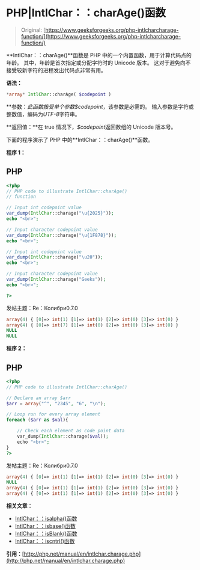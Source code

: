 # PHP|IntlChar：：charAge()函数

> Original: [https://www.geeksforgeeks.org/php-intlcharcharage-function/](https://www.geeksforgeeks.org/php-intlcharcharage-function/)

**IntlChar：：charAge()**函数是 PHP 中的一个内置函数，用于计算代码点的年龄。 其中，年龄是首次指定或分配字符时的 Unicode 版本。 这对于避免向不接受较新字符的进程发出代码点非常有用。

**语法：**

```php
*array* IntlChar::charAge( $codepoint )
```

**参数：**此函数接受单个参数*$codepoint*，该参数是必需的。 输入参数是字符或整数值，编码为*UTF-8*字符串。

**返回值：**在 true 情况下，*$codepoint*返回数组的 Unicode 版本号。

下面的程序演示了 PHP 中的**IntlChar：：charAge()**函数。

**程序 1：**

## PHP

```php
<?php
// PHP code to illustrate IntlChar::charAge()
// function

// Input int codepoint value
var_dump(IntlChar::charage("\u{2025}"));
echo "<br>";

// Input character codepoint value
var_dump(IntlChar::charage("\u{1F878}"));
echo "<br>";

// Input int codepoint value
var_dump(IntlChar::charage("\u20"));
echo "<br>";

// Input character codepoint value
var_dump(IntlChar::charage("Geeks"));
echo "<br>";

?>
```

发帖主题：Re：Колибри0.7.0

```php
array(4) { [0]=> int(1) [1]=> int(1) [2]=> int(0) [3]=> int(0) } 
array(4) { [0]=> int(7) [1]=> int(0) [2]=> int(0) [3]=> int(0) } 
NULL 
NULL 
```

**程序 2：**

## PHP

```php
<?php
// PHP code to illustrate IntlChar::charAge()

// Declare an array $arr
$arr = array("^", "2345", "6", "\n");

// Loop run for every array element
foreach ($arr as $val){

    // Check each element as code point data
    var_dump(IntlChar::charage($val));
    echo "<br>";
}
?>
```

发帖主题：Re：Колибри0.7.0

```php
array(4) { [0]=> int(1) [1]=> int(1) [2]=> int(0) [3]=> int(0) } 
NULL 
array(4) { [0]=> int(1) [1]=> int(1) [2]=> int(0) [3]=> int(0) } 
array(4) { [0]=> int(1) [1]=> int(1) [2]=> int(0) [3]=> int(0) } 
```

**相关文章：**

*   [IntlChar：：isalpha()函数](https://www.geeksforgeeks.org/php-intlcharisalpha-function/)
*   [IntlChar：：isbase()函数](https://www.geeksforgeeks.org/php-intlcharisbase-function/)
*   [IntlChar：：isBlank()函数](https://www.geeksforgeeks.org/php-intlcharisblank-function/)
*   [IntlChar：：iscntrl()函数](https://www.geeksforgeeks.org/php-intlchariscntrl-function/)

**引用：**[http://php.net/manual/en/intlchar.charage.php](http://php.net/manual/en/intlchar.charage.php)